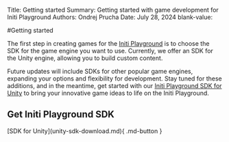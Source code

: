 Title:   Getting started
Summary: Getting started with game development for Initi Playground
Authors: Ondrej Prucha
Date:    July 28, 2024
blank-value:

#Getting started

The first step in creating games for the [Initi Playground](https://www.initiplayground.com) is to choose the SDK for the game engine you want to use. Currently, we offer an SDK for the Unity engine, allowing you to build custom content.

Future updates will include SDKs for other popular game engines, expanding your options and flexibility for development. Stay tuned for these additions, and in the meantime, get started with our [Initi Playground SDK for Unity](unity-sdk-download.md) to bring your innovative game ideas to life on the Initi Playground.

## Get Initi Playground SDK


<div class="center" markdown>
[SDK for Unity](unity-sdk-download.md){ .md-button }
</div>

<br />